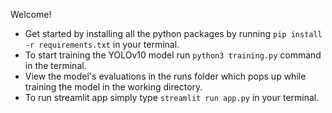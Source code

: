 Welcome!

- Get started by installing all the python packages by running ```pip install -r requirements.txt``` in your terminal.
- To start training the YOLOv10 model run ```python3 training.py``` command  in the terminal.
- View the model's evaluations in the runs folder which pops up while training the model in the working directory.
- To run streamlit app simply type ```streamlit run app.py``` in your terminal.
